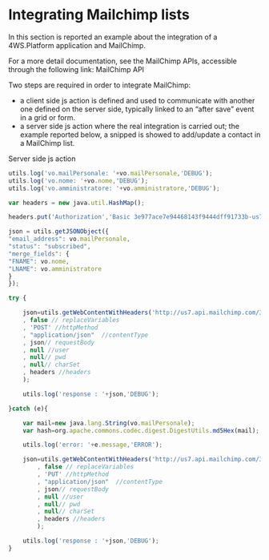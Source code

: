 # Integrating Mailchimp lists

In this section is reported an example about the integration of a 4WS.Platform application and MailChimp.

For a more detail documentation, see the MailChimp APIs, accessible through the following link: MailChimp API

Two steps are required in order to integrate MailChimp:

* a client side js action is defined and used to communicate with another one defined on the server side, typically linked to an “after save” event in a grid or form.
* a server side js action where the real integration is carried out; the example reported below, a snipped is showed to add/update a contact in a MailChimp list.

Server side js action

```javascript
utils.log('vo.mailPersonale: '+vo.mailPersonale,'DEBUG');
utils.log('vo.nome: '+vo.nome,'DEBUG');
utils.log('vo.amministratore: '+vo.amministratore,'DEBUG');

var headers = new java.util.HashMap();

headers.put('Authorization','Basic 3e977ace7e94468143f9444dff91733b-us7');

json = utils.getJSONObject({
"email_address": vo.mailPersonale,
"status": "subscribed",
"merge_fields": {
"FNAME": vo.nome,
"LNAME": vo.amministratore
}
});

try {

    json=utils.getWebContentWithHeaders('http://us7.api.mailchimp.com/3.0/lists/295e2088ea/members/' //uri
    , false // replaceVariables
    , 'POST' //httpMethod
    , "application/json"  //contentType
    , json// requestBody
    , null //user
    , null// pwd
    , null// charSet
    , headers //headers
    );

    utils.log('response : '+json,'DEBUG');

}catch (e){

    var mail=new java.lang.String(vo.mailPersonale);
    var hash=org.apache.commons.codec.digest.DigestUtils.md5Hex(mail);

    utils.log('error: '+e.message,'ERROR');

    json=utils.getWebContentWithHeaders('http://us7.api.mailchimp.com/3.0/lists/295e2088ea/members/'+ hash //uri
        , false // replaceVariables
        , 'PUT' //httpMethod
        , "application/json"  //contentType
        , json// requestBody
        , null //user
        , null// pwd
        , null// charSet
        , headers //headers
        );

    utils.log('response : '+json,'DEBUG');
}
```

